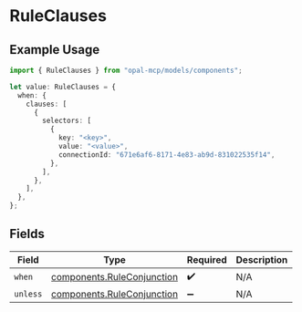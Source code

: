 # RuleClauses

## Example Usage

```typescript
import { RuleClauses } from "opal-mcp/models/components";

let value: RuleClauses = {
  when: {
    clauses: [
      {
        selectors: [
          {
            key: "<key>",
            value: "<value>",
            connectionId: "671e6af6-8171-4e83-ab9d-831022535f14",
          },
        ],
      },
    ],
  },
};
```

## Fields

| Field                                                                    | Type                                                                     | Required                                                                 | Description                                                              |
| ------------------------------------------------------------------------ | ------------------------------------------------------------------------ | ------------------------------------------------------------------------ | ------------------------------------------------------------------------ |
| `when`                                                                   | [components.RuleConjunction](../../models/components/ruleconjunction.md) | :heavy_check_mark:                                                       | N/A                                                                      |
| `unless`                                                                 | [components.RuleConjunction](../../models/components/ruleconjunction.md) | :heavy_minus_sign:                                                       | N/A                                                                      |
